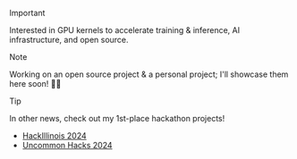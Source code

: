 > [!IMPORTANT]
> Interested in GPU kernels to accelerate training & inference, AI infrastructure, and open source.

> [!NOTE]
> Working on an open source project & a personal project; I'll showcase them here soon! 🍿🤗

> [!TIP]
> In other news, check out my 1st-place hackathon projects! 
> - [HackIllinois 2024](https://devpost.com/software/pixelana)
> - [Uncommon Hacks 2024](https://devpost.com/software/dilemmai)

